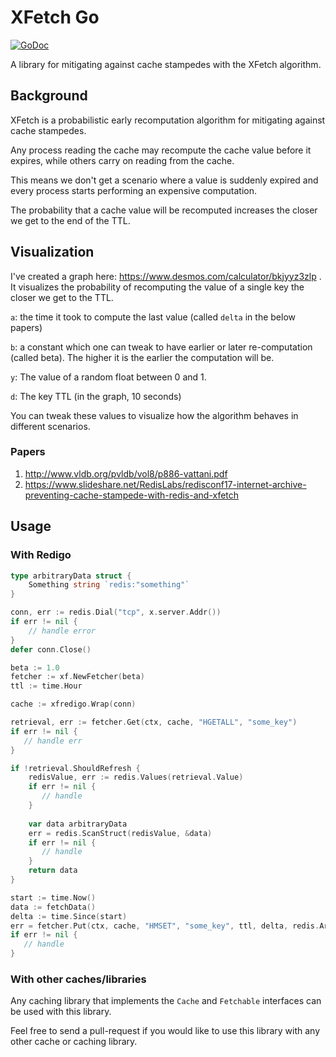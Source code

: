 # XFetch Go

[![GoDoc](https://godoc.org/github.com/Onefootball/xfetch-go?status.svg)](https://godoc.org/github.com/Onefootball/xfetch-go)

A library for mitigating against cache stampedes with the XFetch algorithm.


## Background

XFetch is a probabilistic early recomputation algorithm for mitigating against cache stampedes.

Any process reading the cache may recompute the cache value before it expires, while others carry on reading from the cache.

This means we don't get a scenario where a value is suddenly expired and every process starts performing an expensive computation.

The probability that a cache value will be recomputed increases the closer we get to the end of the TTL. 

## Visualization

I've created a graph here: https://www.desmos.com/calculator/bkjyyz3zlp . It visualizes the probability of recomputing the value of a single key the closer we get to the TTL. 

`a`: the time it took to compute the last value (called `delta` in the below papers)

`b`: a constant which one can tweak to have earlier or later re-computation (called beta). The higher it is the earlier the computation will be.

`y`: The value of a random float between 0 and 1.

`d`: The key TTL (in the graph, 10 seconds)

You can tweak these values to visualize how the algorithm behaves in different scenarios.

### Papers

1. http://www.vldb.org/pvldb/vol8/p886-vattani.pdf
2. https://www.slideshare.net/RedisLabs/redisconf17-internet-archive-preventing-cache-stampede-with-redis-and-xfetch

## Usage

### With Redigo

```go
type arbitraryData struct {
	Something string `redis:"something"`
}

conn, err := redis.Dial("tcp", x.server.Addr())
if err != nil {
    // handle error
}
defer conn.Close()

beta := 1.0
fetcher := xf.NewFetcher(beta)
ttl := time.Hour

cache := xfredigo.Wrap(conn)

retrieval, err := fetcher.Get(ctx, cache, "HGETALL", "some_key")
if err != nil {
   // handle err
}

if !retrieval.ShouldRefresh {
    redisValue, err := redis.Values(retrieval.Value)
    if err != nil {
       // handle
    }	
    
    var data arbitraryData
    err = redis.ScanStruct(redisValue, &data)
    if err != nil {
       // handle
    }
    return data
}

start := time.Now()
data := fetchData()
delta := time.Since(start)
err = fetcher.Put(ctx, cache, "HMSET", "some_key", ttl, delta, redis.Args{}.AddFlat(prsn)...)
if err != nil {
   // handle
}
```

### With other caches/libraries

Any caching library that implements the `Cache` and `Fetchable` interfaces can be used with this library.

Feel free to send a pull-request if you would like to use this library
with any other cache or caching library.
